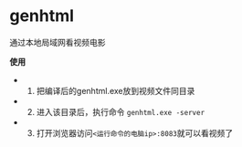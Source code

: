 # genhtml

通过本地局域网看视频电影


**使用**

* 1. 把编译后的genhtml.exe放到视频文件同目录
* 2. 进入该目录后，执行命令 `genhtml.exe -server`
* 3. 打开浏览器访问`<运行命令的电脑ip>:8083`就可以看视频了



